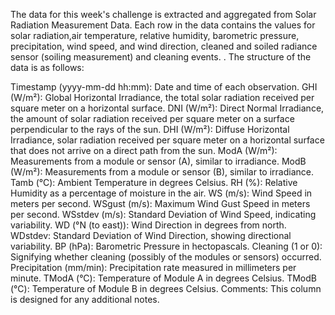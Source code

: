 The data for this week's challenge is extracted and aggregated from Solar Radiation Measurement Data. Each row in the data contains the values for solar radiation,air temperature, relative humidity, barometric pressure, precipitation, wind speed, and wind direction, cleaned and soiled radiance sensor (soiling measurement) and cleaning events.
. The structure of the data is as follows:

Timestamp (yyyy-mm-dd hh:mm): Date and time of each observation.
GHI (W/m²): Global Horizontal Irradiance, the total solar radiation received per square meter on a horizontal surface.
DNI (W/m²): Direct Normal Irradiance, the amount of solar radiation received per square meter on a surface perpendicular to the rays of the sun.
DHI (W/m²): Diffuse Horizontal Irradiance, solar radiation received per square meter on a horizontal surface that does not arrive on a direct path from the sun.
ModA (W/m²): Measurements from a module or sensor (A), similar to irradiance.
ModB (W/m²): Measurements from a module or sensor (B), similar to irradiance.
Tamb (°C): Ambient Temperature in degrees Celsius.
RH (%): Relative Humidity as a percentage of moisture in the air.
WS (m/s): Wind Speed in meters per second.
WSgust (m/s): Maximum Wind Gust Speed in meters per second.
WSstdev (m/s): Standard Deviation of Wind Speed, indicating variability.
WD (°N (to east)): Wind Direction in degrees from north.
WDstdev: Standard Deviation of Wind Direction, showing directional variability.
BP (hPa): Barometric Pressure in hectopascals.
Cleaning (1 or 0): Signifying whether cleaning (possibly of the modules or sensors) occurred.
Precipitation (mm/min): Precipitation rate measured in millimeters per minute.
TModA (°C): Temperature of Module A in degrees Celsius.
TModB (°C): Temperature of Module B in degrees Celsius.
Comments: This column is designed for any additional notes.
